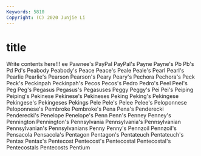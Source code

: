 ```yaml
---
Keywords: 5810
Copyright: (C) 2020 Junjie Li
---
```


# title

Write contents here!!!
ee 
Pawnee's 
PayPal 
PayPal's 
Payne 
Payne's 
Pb 
Pb's 
Pd
Pd's 
Peabody 
Peabody's 
Peace 
Peace's 
Peale 
Peale's 
Pearl 
Pearl's 
Pearlie
Pearlie's 
Pearson 
Pearson's 
Peary 
Peary's 
Pechora 
Pechora's 
Peck 
Peck's 
Peckinpah
Peckinpah's 
Pecos 
Pecos's 
Pedro 
Pedro's 
Peel 
Peel's 
Peg 
Peg's 
Pegasus
Pegasus's 
Pegasuses 
Peggy 
Peggy's 
Pei 
Pei's 
Peiping 
Peiping's 
Pekinese 
Pekinese's
Pekineses 
Peking 
Peking's 
Pekingese 
Pekingese's 
Pekingeses 
Pekings 
Pele 
Pele's 
Pelee
Pelee's 
Peloponnese 
Peloponnese's 
Pembroke 
Pembroke's 
Pena 
Pena's 
Penderecki 
Penderecki's 
Penelope
Penelope's 
Penn 
Penn's 
Penney 
Penney's 
Pennington 
Pennington's 
Pennsylvania 
Pennsylvania's 
Pennsylvanian
Pennsylvanian's 
Pennsylvanians 
Penny 
Penny's 
Pennzoil 
Pennzoil's 
Pensacola 
Pensacola's 
Pentagon 
Pentagon's
Pentateuch 
Pentateuch's 
Pentax 
Pentax's 
Pentecost 
Pentecost's 
Pentecostal 
Pentecostal's 
Pentecostals 
Pentecosts
Pentium 
